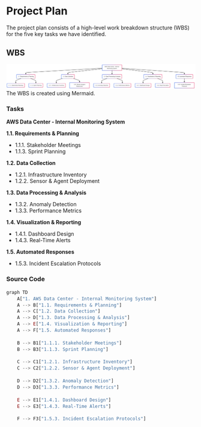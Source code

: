 # Project Plan

The project plan consists of a high-level work breakdown structure (WBS) for the five key tasks we have identified.

## WBS

![image info](./public/WBS.png)
The WBS is created using Mermaid.

### Tasks

**AWS Data Center - Internal Monitoring System**

**1.1. Requirements & Planning**

- 1.1.1. Stakeholder Meetings
- 1.1.3. Sprint Planning

**1.2. Data Collection**

- 1.2.1. Infrastructure Inventory
- 1.2.2. Sensor & Agent Deployment

**1.3. Data Processing & Analysis**

- 1.3.2. Anomaly Detection
- 1.3.3. Performance Metrics

**1.4. Visualization & Reporting**

- 1.4.1. Dashboard Design
- 1.4.3. Real-Time Alerts

**1.5. Automated Responses**

- 1.5.3. Incident Escalation Protocols

### Source Code

```jsx
graph TD
    A["1. AWS Data Center - Internal Monitoring System"]
    A --> B["1.1. Requirements & Planning"]
    A --> C["1.2. Data Collection"]
    A --> D["1.3. Data Processing & Analysis"]
    A --> E["1.4. Visualization & Reporting"]
    A --> F["1.5. Automated Responses"]

    B --> B1["1.1.1. Stakeholder Meetings"]
    B --> B3["1.1.3. Sprint Planning"]

    C --> C1["1.2.1. Infrastructure Inventory"]
    C --> C2["1.2.2. Sensor & Agent Deployment"]

    D --> D2["1.3.2. Anomaly Detection"]
    D --> D3["1.3.3. Performance Metrics"]

    E --> E1["1.4.1. Dashboard Design"]
    E --> E3["1.4.3. Real-Time Alerts"]

    F --> F3["1.5.3. Incident Escalation Protocols"]
```
